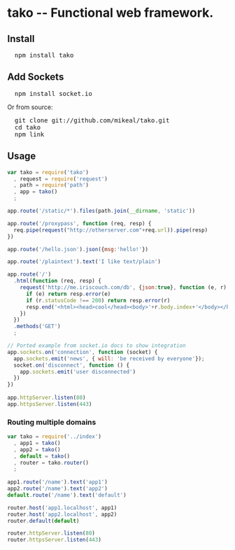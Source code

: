 # tako -- Functional web framework.

## Install

<pre>
  npm install tako
</pre>

## Add Sockets

<pre>
  npm install socket.io
</pre>

Or from source:

<pre>
  git clone git://github.com/mikeal/tako.git 
  cd tako
  npm link
</pre>

## Usage

```javascript
var tako = require('tako')
  , request = require('request')
  , path = require('path')
  , app = tako()
  ;

app.route('/static/*').files(path.join(__dirname, 'static'))

app.route('/proxypass', function (req, resp) {
  req.pipe(request("http://otherserver.com"+req.url)).pipe(resp)
})

app.route('/hello.json').json({msg:'hello!'})

app.route('/plaintext').text('I like text/plain')

app.route('/')
  .html(function (req, resp) {
    request('http://me.iriscouch.com/db', {json:true}, function (e, r) {
      if (e) return resp.error(e)
      if (r.statusCode !== 200) return resp.error(r)
      resp.end('<html><head>cool</head><body>'+r.body.index+'</body></html>')
    })
  })
  .methods('GET')
  ;

// Ported example from socket.io docs to show integration
app.sockets.on('connection', function (socket) {
  app.sockets.emit('news', { will: 'be received by everyone'});
  socket.on('disconnect', function () {
    app.sockets.emit('user disconnected')
  })
})
  
app.httpServer.listen(80)
app.httpsServer.listen(443)
```

### Routing multiple domains

```javascript
var tako = require('../index')
  , app1 = tako()
  , app2 = tako()
  , default = tako()
  , router = tako.router()
  ;
  
app1.route('/name').text('app1')
app2.route('/name').text('app2')
default.route('/name').text('default')

router.host('app1.localhost', app1)
router.host('app2.localhost', app2)
router.default(default)

router.httpServer.listen(80)
router.httpsServer.listen(443)
```
